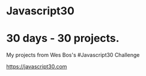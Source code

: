 # Javascript30
#  30 days - 30 projects.
My projects from Wes Bos's #Javascript30 Challenge

https://javascript30.com

